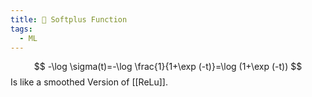 ```yaml
---
title: 📝 Softplus Function
tags:
  - ML
---
```



$$
-\log \sigma(t)=-\log \frac{1}{1+\exp (-t)}=\log (1+\exp (-t))
$$
Is like a smoothed Version of [[ReLu]].